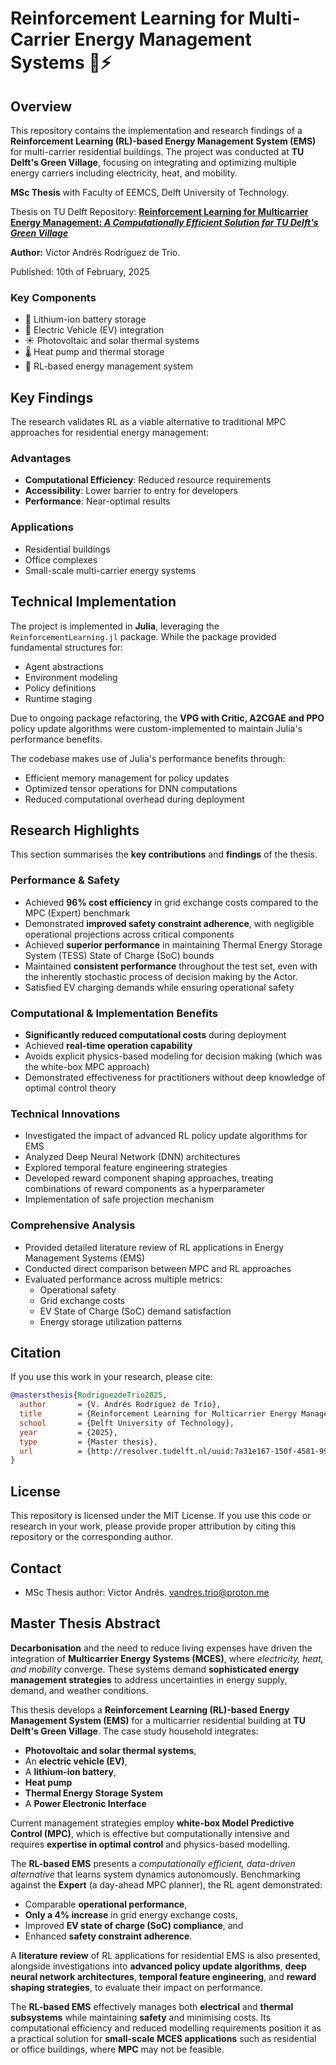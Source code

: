 # Reinforcement Learning for Multi-Carrier Energy Management Systems 🌱⚡

## Overview

This repository contains the implementation and research findings of a **Reinforcement Learning (RL)-based Energy Management System (EMS)** for multi-carrier residential buildings. The project was conducted at **TU Delft's Green Village**, focusing on integrating and optimizing multiple energy carriers including electricity, heat, and mobility.

**MSc Thesis** with Faculty of EEMCS, Delft University of Technology. 

Thesis on TU Delft Repository: [**Reinforcement Learning for Multicarrier Energy Management: *A Computationally Efficient Solution for TU Delft's Green Village***](https://resolver.tudelft.nl/uuid:7a31e167-150f-4581-998d-1fbe913e5cc9) 

**Author:** Víctor Andrés Rodríguez de Trío. 

Published: 10th of February, 2025

### Key Components

- 🔋 Lithium-ion battery storage
- 🚗 Electric Vehicle (EV) integration
- ☀️ Photovoltaic and solar thermal systems
- 🌡️ Heat pump and thermal storage
- 🤖 RL-based energy management system 

## Key Findings

The research validates RL as a viable alternative to traditional MPC approaches for residential energy management:

### Advantages

- **Computational Efficiency**: Reduced resource requirements
- **Accessibility**: Lower barrier to entry for developers
- **Performance**: Near-optimal results 

### Applications

- Residential buildings
- Office complexes
- Small-scale multi-carrier energy systems

## Technical Implementation

The project is implemented in **Julia**, leveraging the `ReinforcementLearning.jl` package. While the package provided fundamental structures for:

- Agent abstractions
- Environment modeling
- Policy definitions
- Runtime staging

Due to ongoing package refactoring, the **VPG with Critic, A2CGAE and PPO** policy update algorithms were custom-implemented to maintain Julia's performance benefits.

The codebase makes use of Julia's performance benefits through:

- Efficient memory management for policy updates
- Optimized tensor operations for DNN computations
- Reduced computational overhead during deployment

## Research Highlights

This section summarises the **key contributions** and **findings** of the thesis.

### Performance & Safety

- Achieved **96% cost efficiency** in grid exchange costs compared to the MPC (Expert) benchmark
- Demonstrated **improved safety constraint adherence**, with negligible operational projections across critical components
- Achieved **superior performance** in maintaining Thermal Energy Storage System (TESS) State of Charge (SoC) bounds
- Maintained **consistent performance** throughout the test set, even with the inherently stochastic process of decision making by the Actor. 
- Satisfied EV charging demands while ensuring operational safety

### Computational & Implementation Benefits

- **Significantly reduced computational costs** during deployment
- Achieved **real-time operation capability**
- Avoids explicit physics-based modeling for decision making (which was the white-box MPC approach)
- Demonstrated effectiveness for practitioners without deep knowledge of optimal control theory

### Technical Innovations

- Investigated the impact of advanced RL policy update algorithms for EMS
- Analyzed Deep Neural Network (DNN) architectures
- Explored temporal feature engineering strategies
- Developed reward component shaping approaches, treating combinations of reward components as a hyperparameter
- Implementation of safe projection mechanism

### Comprehensive Analysis

- Provided detailed literature review of RL applications in Energy Management Systems (EMS)
- Conducted direct comparison between MPC and RL approaches
- Evaluated performance across multiple metrics:
  - Operational safety
  - Grid exchange costs
  - EV State of Charge (SoC) demand satisfaction
  - Energy storage utilization patterns

## Citation

If you use this work in your research, please cite:

```bibtex
@mastersthesis{RodriguezdeTrio2025,
  author       = {V. Andrés Rodríguez de Trío},
  title        = {Reinforcement Learning for Multicarrier Energy Management: A Computationally Efficient Solution for TU Delft's Green Village},
  school       = {Delft University of Technology},
  year         = {2025},
  type         = {Master thesis},
  url          = {http://resolver.tudelft.nl/uuid:7a31e167-150f-4581-998d-1fbe913e5cc9}
}
```

## License

This repository is licensed under the MIT License. If you use this code or research in your work, please provide proper attribution by citing this repository or the corresponding author. 

## Contact

- MSc Thesis author: Victor Andrés. vandres.trio@proton.me

## Master Thesis Abstract

**Decarbonisation** and the need to reduce living expenses have driven the integration of **Multicarrier Energy Systems (MCES)**, where *electricity, heat, and mobility* converge. These systems demand **sophisticated energy management strategies** to address uncertainties in energy supply, demand, and weather conditions.  

This thesis develops a **Reinforcement Learning (RL)-based Energy Management System (EMS)** for a multicarrier residential building at **TU Delft's Green Village**. The case study household integrates:  

- **Photovoltaic and solar thermal systems**,  
- An **electric vehicle (EV)**,  
- A **lithium-ion battery**,  
- **Heat pump** 
- **Thermal Energy Storage System** 
- A **Power Electronic Interface** 

Current management strategies employ **white-box Model Predictive Control (MPC)**, which is effective but computationally intensive and requires **expertise in optimal control** and physics-based modelling.  

The **RL-based EMS** presents a *computationally efficient, data-driven alternative* that learns system dynamics autonomously. Benchmarking against the **Expert** (a day-ahead MPC planner), the RL agent demonstrated:  

- Comparable **operational performance**,  
- **Only a 4% increase** in grid energy exchange costs,  
- Improved **EV state of charge (SoC) compliance**, and  
- Enhanced **safety constraint adherence**.  

A **literature review** of RL applications for residential EMS is also presented, alongside investigations into **advanced policy update algorithms**, **deep neural network architectures**, **temporal feature engineering**, and **reward shaping strategies**, to evaluate their impact on performance.  

The **RL-based EMS** effectively manages both **electrical** and **thermal subsystems** while maintaining **safety** and minimising costs. Its computational efficiency and reduced modelling requirements position it as a practical solution for **small-scale MCES applications** such as residential or office buildings, where **MPC** may not be feasible.  